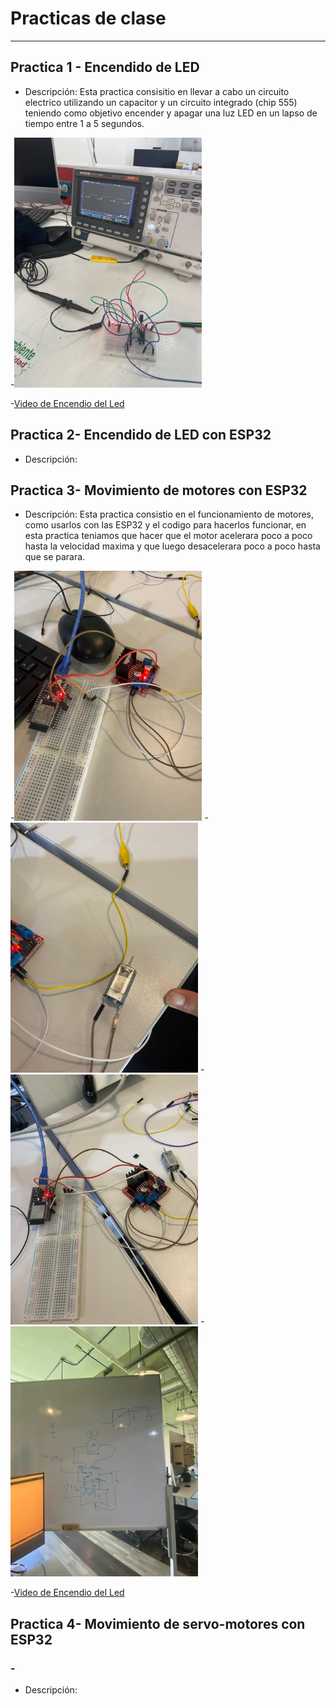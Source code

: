 # **Practicas de clase**
---
## **Practica 1 - Encendido de LED**


- Descripción: Esta practica consisitio en llevar a cabo un circuito electrico utilizando un capacitor y un circuito integrado (chip 555) teniendo como objetivo encender y apagar una luz LED en un lapso de tiempo entre 1 a 5 segundos.

-<img src="recursos/imgs/practica1led.jpg" alt="Diagrama del sistema" width="300">


-[Video de Encendio del Led](recursos/archivos/practica1video.mp4)




## **Practica 2- Encendido de LED con ESP32**

- Descripción: 




## **Practica 3- Movimiento de motores con ESP32**

- Descripción: Esta practica consistio en el funcionamiento de motores, como usarlos con las ESP32 y el codigo para hacerlos funcionar,  en esta practica teniamos que hacer que el motor acelerara poco a poco hasta la velocidad maxima y que luego desacelerara poco a poco hasta que se parara.

-<img src="recursos/imgs/Motores1.jpeg" alt="Diagrama del sistema" width="300">
-<img src="recursos/imgs/Motores2.jpeg" alt="Diagrama del sistema" width="300">
-<img src="recursos/imgs/Motores3.jpeg" alt="Diagrama del sistema" width="300">
-<img src="recursos/imgs/Motores4.jpeg" alt="Diagrama del sistema" width="300">

-[Video de Encendio del Led](recursos/archivos/practicamotores.mp4)




## **Practica 4- Movimiento de servo-motores con ESP32**

### - 

- Descripción: 

